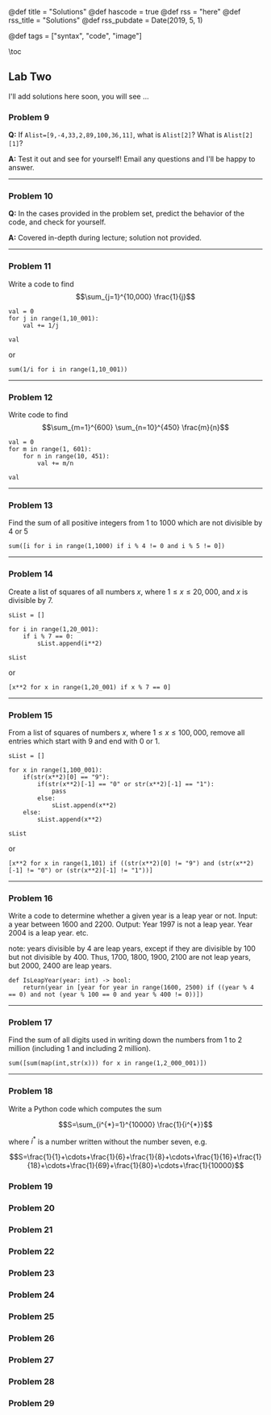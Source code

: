 @def title = "Solutions"
@def hascode = true
@def rss = "here"
@def rss_title = "Solutions"
@def rss_pubdate = Date(2019, 5, 1)

@def tags = ["syntax", "code", "image"]

\toc
## Lab Two

I'll add solutions here soon, you will see ... 

### Problem 9

**Q:** If `Alist=[9,-4,33,2,89,100,36,11]`, what is `Alist[2]`? What is `Alist[2][1]`?

**A:** Test it out and see for yourself! Email any questions and I'll be happy to answer. 

---

### Problem 10

**Q:** In the cases provided in the problem set, predict the behavior of the code, and check for yourself.

**A:** Covered in-depth during lecture; solution not provided.

---

### Problem 11

Write a code to find $$\sum_{j=1}^{10,000} \frac{1}{j}$$

```
val = 0
for j in range(1,10_001):
    val += 1/j

val
```
or

```
sum(1/i for i in range(1,10_001))
```


---

### Problem 12

Write code to find $$\sum_{m=1}^{600} \sum_{n=10}^{450} \frac{m}{n}$$

```
val = 0 
for m in range(1, 601):
    for n in range(10, 451):
        val += m/n

val
```
---

### Problem 13

Find the sum of all positive integers from 1 to 1000 which are not divisible by 4 or 5

```
sum([i for i in range(1,1000) if i % 4 != 0 and i % 5 != 0])
```

---


### Problem 14

Create a list of squares of all numbers $x$, where $1 \leq x \leq 20,000$, and $x$
is divisible by $7$.

```
sList = []

for i in range(1,20_001):
    if i % 7 == 0:
        sList.append(i**2)

sList
```
or

```
[x**2 for x in range(1,20_001) if x % 7 == 0]
```
---

### Problem 15

From a list of squares of numbers $x$, where $1 \leq x \leq 100,000$, remove all entries which start with $9$ and end with $0$ or $1$.

```
sList = []

for x in range(1,100_001):
    if(str(x**2)[0] == "9"):
        if(str(x**2)[-1] == "0" or str(x**2)[-1] == "1"):
            pass
        else:
            sList.append(x**2)
    else:
        sList.append(x**2)

sList
```

or

```
[x**2 for x in range(1,101) if ((str(x**2)[0] != "9") and (str(x**2)[-1] != "0") or (str(x**2)[-1] != "1"))]
```

---


### Problem 16

Write a code to determine whether a given year is a leap year or not. Input: a year between $1600$ and $2200$. Output: Year $1997$ is not a leap year. Year $2004$ is a leap year. etc.

note: years divisible by 4 are leap years, except if they are divisible by
100 but not divisible by 400. Thus, 1700, 1800, 1900, 2100 are not leap
years, but 2000, 2400 are leap years.

```
def IsLeapYear(year: int) -> bool:
    return(year in [year for year in range(1600, 2500) if ((year % 4 == 0) and not (year % 100 == 0 and year % 400 != 0))])
```

---
### Problem 17

Find the sum of all digits used in writing down the numbers from 1 to
2 million (including 1 and including 2 million).

```
sum([sum(map(int,str(x))) for x in range(1,2_000_001)])
```

---
### Problem 18


Write a Python code which computes the sum

$$S=\sum_{i^{*}=1}^{10000} \frac{1}{i^{*}}$$ 

where $i^*$ is a number written without the number seven, e.g.

$$S=\frac{1}{1}+\cdots+\frac{1}{6}+\frac{1}{8}+\cdots+\frac{1}{16}+\frac{1}{18}+\cdots+\frac{1}{69}+\frac{1}{80}+\cdots+\frac{1}{10000}$$


### Problem 19

### Problem 20

### Problem 21

### Problem 22

### Problem 23

### Problem 24

### Problem 25

### Problem 26

### Problem 27

### Problem 28

### Problem 29

